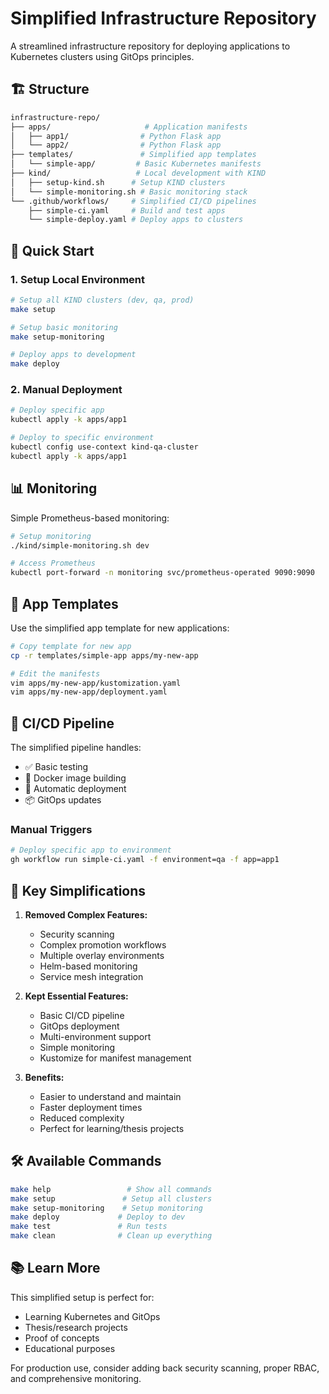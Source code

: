 # Simplified Infrastructure Repository

A streamlined infrastructure repository for deploying applications to Kubernetes clusters using GitOps principles.

## 🏗️ Structure

```bash
infrastructure-repo/
├── apps/                     # Application manifests
│   ├── app1/                # Python Flask app
│   └── app2/                # Python Flask app
├── templates/               # Simplified app templates
│   └── simple-app/         # Basic Kubernetes manifests
├── kind/                   # Local development with KIND
│   ├── setup-kind.sh      # Setup KIND clusters
│   └── simple-monitoring.sh # Basic monitoring stack
└── .github/workflows/     # Simplified CI/CD pipelines
    ├── simple-ci.yaml     # Build and test apps
    └── simple-deploy.yaml # Deploy apps to clusters
```

## 🚀 Quick Start

### 1. Setup Local Environment

```bash
# Setup all KIND clusters (dev, qa, prod)
make setup

# Setup basic monitoring
make setup-monitoring

# Deploy apps to development
make deploy
```

### 2. Manual Deployment

```bash
# Deploy specific app
kubectl apply -k apps/app1

# Deploy to specific environment
kubectl config use-context kind-qa-cluster
kubectl apply -k apps/app1
```

## 📊 Monitoring

Simple Prometheus-based monitoring:

```bash
# Setup monitoring
./kind/simple-monitoring.sh dev

# Access Prometheus
kubectl port-forward -n monitoring svc/prometheus-operated 9090:9090
```

## 🔧 App Templates

Use the simplified app template for new applications:

```bash
# Copy template for new app
cp -r templates/simple-app apps/my-new-app

# Edit the manifests
vim apps/my-new-app/kustomization.yaml
vim apps/my-new-app/deployment.yaml
```

## 🤖 CI/CD Pipeline

The simplified pipeline handles:

- ✅ Basic testing
- 🐳 Docker image building
- 🚀 Automatic deployment
- 📦 GitOps updates

### Manual Triggers

```bash
# Deploy specific app to environment
gh workflow run simple-ci.yaml -f environment=qa -f app=app1
```

## 📝 Key Simplifications

1. **Removed Complex Features:**
   - Security scanning
   - Complex promotion workflows
   - Multiple overlay environments
   - Helm-based monitoring
   - Service mesh integration

2. **Kept Essential Features:**
   - Basic CI/CD pipeline
   - GitOps deployment
   - Multi-environment support
   - Simple monitoring
   - Kustomize for manifest management

3. **Benefits:**
   - Easier to understand and maintain
   - Faster deployment times
   - Reduced complexity
   - Perfect for learning/thesis projects

## 🛠️ Available Commands

```bash
make help                 # Show all commands
make setup               # Setup all clusters
make setup-monitoring    # Setup monitoring
make deploy             # Deploy to dev
make test               # Run tests
make clean              # Clean up everything
```

## 📚 Learn More

This simplified setup is perfect for:

- Learning Kubernetes and GitOps
- Thesis/research projects
- Proof of concepts
- Educational purposes

For production use, consider adding back security scanning, proper RBAC, and comprehensive monitoring.
